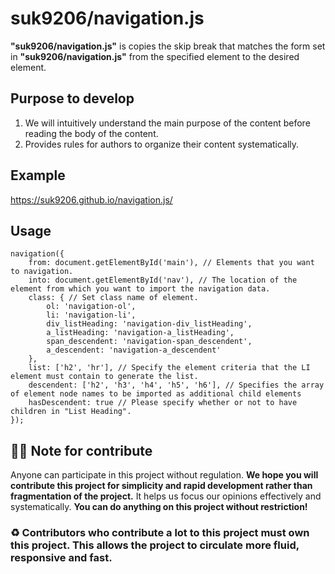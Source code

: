 # suk9206/navigation.js
**"suk9206/navigation.js"** is copies the skip break that matches the form set in **"suk9206/navigation.js"** from the specified element to the desired element.

## Purpose to develop
1. We will intuitively understand the main purpose of the content before reading the body of the content.
2. Provides rules for authors to organize their content systematically.

## Example
https://suk9206.github.io/navigation.js/

## Usage
```
navigation({
    from: document.getElementById('main'), // Elements that you want to navigation.
    into: document.getElementById('nav'), // The location of the element from which you want to import the navigation data.
    class: { // Set class name of element.
        ol: 'navigation-ol',
        li: 'navigation-li',
        div_listHeading: 'navigation-div_listHeading',
        a_listHeading: 'navigation-a_listHeading',
        span_descendent: 'navigation-span_descendent',
        a_descendent: 'navigation-a_descendent'
    },
    list: ['h2', 'hr'], // Specify the element criteria that the LI element must contain to generate the list.
    descendent: ['h2', 'h3', 'h4', 'h5', 'h6'], // Specifies the array of element node names to be imported as additional child elements
    hasDescendent: true // Please specify whether or not to have children in "List Heading".
});
```
## 👨‍💻 Note for contribute
Anyone can participate in this project without regulation. **We hope you will contribute this project for simplicity and rapid development rather than fragmentation of the project.** It helps us focus our opinions effectively and systematically. **You can do anything on this project without restriction!**

### ♻️ Contributors who contribute a lot to this project must own this project. This allows the project to circulate more fluid, responsive and fast.
